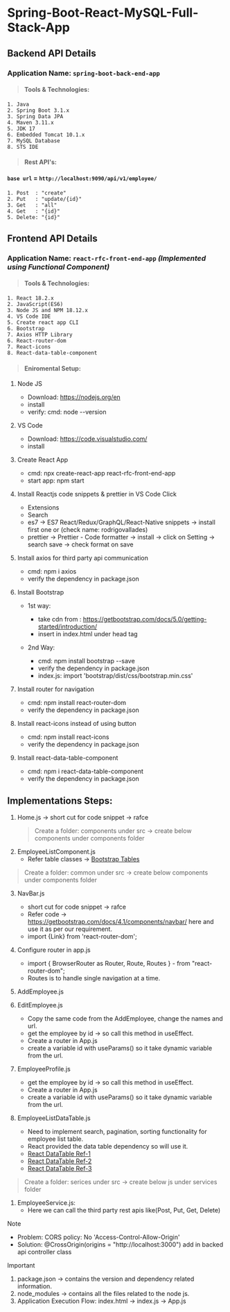 # Spring-Boot-React-MySQL-Full-Stack-App

## Backend API Details

### Application Name: `spring-boot-back-end-app`

> #### Tools & Technologies:

```
1. Java
2. Spring Boot 3.1.x
3. Spring Data JPA
4. Maven 3.11.x
5. JDK 17
6. Embedded Tomcat 10.1.x
7. MySQL Database
8. STS IDE
```

> #### Rest API's:

#### `base url` = `http://localhost:9090/api/v1/employee/`

```
1. Post  : "create"
2. Put   : "update/{id}"
3. Get   : "all"
4. Get   : "{id}"
5. Delete: "{id}"
```

## Frontend API Details

### Application Name: `react-rfc-front-end-app` _(Implemented using Functional Component)_

> #### Tools & Technologies:

```
1. React 18.2.x
2. JavaScript(ES6)
3. Node JS and NPM 18.12.x
4. VS Code IDE
5. Create react app CLI
6. Bootstrap
7. Axios HTTP Library
6. React-router-dom
7. React-icons
8. React-data-table-component
```

> #### Eniromental Setup:

1. Node JS

   - Download: https://nodejs.org/en
   - install
   - verify: cmd: node --version

2. VS Code

   - Download: https://code.visualstudio.com/
   - install

3. Create React App

   - cmd: npx create-react-app react-rfc-front-end-app
   - start app: npm start

4. Install Reactjs code snippets & prettier in VS Code Click

   - Extensions
   - Search
   - es7 -> ES7 React/Redux/GraphQL/React-Native snippets -> install first one or (check name: rodrigovallades)
   - prettier -> Prettier - Code formatter -> install -> click on Setting -> search save -> check format on save

5. Install axios for third party api communication

   - cmd: npm i axios
   - verify the dependency in package.json

6. Install Bootstrap

   - 1st way:

     - take cdn from : https://getbootstrap.com/docs/5.0/getting-started/introduction/
     - insert in index.html under head tag

   - 2nd Way:
     - cmd: npm install bootstrap --save
     - verify the dependency in package.json
     - index.js: import 'bootstrap/dist/css/bootstrap.min.css'

7. Install router for navigation

   - cmd: npm install react-router-dom
   - verify the dependency in package.json

8. Install react-icons instead of using button

   - cmd: npm install react-icons
   - verify the dependency in package.json

9. Install react-data-table-component
   - cmd: npm i react-data-table-component
   - verify the dependency in package.json

## Implementations Steps:

1. Home.js -> short cut for code snippet -> rafce
   > Create a folder: components under src -> create below components under components folder
2. EmployeeListComponent.js
   - Refer table classes -> [Bootstrap Tables](https://getbootstrap.com/docs/4.1/content/tables/)

> Create a folder: common under src -> create below components under components folder

3. NavBar.js

   - short cut for code snippet -> rafce
   - Refer code -> https://getbootstrap.com/docs/4.1/components/navbar/ here and use it as per our requirement.
   - import {Link} from 'react-router-dom';

4. Configure router in app.js

   - import { BrowserRouter as Router, Route, Routes } - from "react-router-dom";
   - Routes is to handle single navigation at a time.

5. AddEmployee.js

6. EditEmployee.js

   - Copy the same code from the AddEmployee, change the names and url.
   - get the employee by id -> so call this method in useEffect.
   - Create a router in App.js
   - create a variable id with useParams() so it take dynamic variable from the url.

7. EmployeeProfile.js
   - get the employee by id -> so call this method in useEffect.
   - Create a router in App.js
   - create a variable id with useParams() so it take dynamic variable from the url.
8. EmployeeListDataTable.js
   - Need to implement search, pagination, sorting functionality for employee list table.
   - React provided the data table dependency so will use it.
   - [React DataTable Ref-1](https://www.npmjs.com/package/react-data-table-component)
   - [React DataTable Ref-2](https://www.youtube.com/watch?v=1dDK_N909Xo&list=PLKY8itN_9uQ1UIJk-ymhOx4oiFCwwW7cn&index=1)
   - [React DataTable Ref-3](https://youtu.be/aveI4Mj11tc?si=99EtEf3lIsA3kDag)

> Create a folder: serices under src -> create below js under services folder

1. EmployeeService.js:
   - Here we can call the third party rest apis like(Post, Put, Get, Delete)

> [!NOTE]
>
> - Problem: CORS policy: No 'Access-Control-Allow-Origin'
> - Solution: @CrossOrigin(origins = "http://localhost:3000") add in backed api controller class

> [!IMPORTANT]
>
> 1. package.json -> contains the version and dependency related information.
> 2. node_modules -> contains all the files related to the node js.
> 3. Application Execution Flow: index.html -> index.js -> App.js

